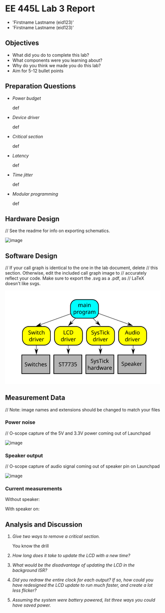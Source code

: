 # EE 445L Lab 3 Report

- 'Firstname Lastname (eid123)'
- 'Firstname Lastname (eid123)'

Objectives
----------

-   What did you do to complete this lab?
-   What components were you learning about?
-   Why do you think we made you do this lab?
-   Aim for 5-12 bullet points

Preparation Questions
---------------------

-   *Power budget*

    def

-   *Device driver*

    def

-   *Critical section*

    def

-   *Latency*

    def

-   *Time jitter*

    def

-   *Modular programming*

    def

Hardware Design
---------------

// See the readme for info on exporting schematics.

![image](circuit.svg)

Software Design
---------------

// If your call graph is identical to the one in the lab document, delete
// this section. Otherwise, edit the included call graph image to
// accurately reflect your code. Make sure to export the .svg as a .pdf, as
// LaTeX doesn't like svgs.

![image](callgraph.svg)

Measurement Data
----------------

// Note: image names and extensions should be changed to match your
files

### Power noise

// O-scope capture of the 5V and 3.3V power coming out of Launchpad

![image](noise.png)

### Speaker output

// O-scope capture of audio signal coming out of speaker pin on
Launchpad

![image](speaker.png)

### Current measurements

Without speaker:

With speaker on:

Analysis and Discussion
-----------------------

1.  *Give two ways to remove a critical section.*

    You know the drill

2.  *How long does it take to update the LCD with a new time?*

	

3.  *What would be the disadvantage of updating the LCD in the
    background ISR?*

	

4.  *Did you redraw the entire clock for each output? If so, how could
    you have redesigned the LCD update to run much faster, and create a
    lot less flicker?*

	

5.  *Assuming the system were battery powered, list three ways you could
    have saved power.*

	

